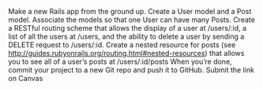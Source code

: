 Make a new Rails app from the ground up. Create a User model and a Post model. Associate the models so that one User can have many Posts. 
Create a RESTful routing scheme that allows the display of a user at /users/:id, a list of all the users at /users, and the ability to delete a user by sending a DELETE request to /users/:id. 
Create a nested resource for posts (see http://guides.rubyonrails.org/routing.html#nested-resources) that allows you to see all of a user’s posts at /users/:id/posts
When you’re done, commit your project to a new Git repo and push it to GitHub. Submit the link on Canvas
